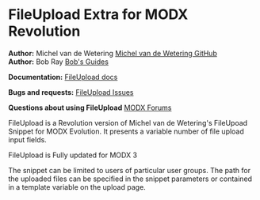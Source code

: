 FileUpload Extra for MODX Revolution
=======================================

**Author:** Michel van de Wetering [Michel van de Wetering GitHub](https://github.com/mvdwetering)
<br>
**Author:** Bob Ray [Bob's Guides](https://bobsguides.com)

**Documentation:** [FileUpload docs](https://bobsguides.com/fileupload-tutorial.html)

**Bugs and requests:** [FileUpload Issues](https://github.com/BobRay/FileUpload/issues)

**Questions about using FileUpload** [MODX Forums](https://forums.modx.com)

FileUpload is a Revolution version of Michel van de Wetering's FileUpoad Snippet for MODX Evolution. It presents a variable number of file upload input fields.

FileUpload is Fully updated for MODX 3

The snippet can be limited to users of particular user groups. The path for
the uploaded files can be specified in the snippet parameters or contained
in a template variable on the upload page.
